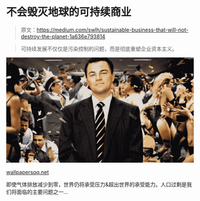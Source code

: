 # 不会毁灭地球的可持续商业

> 原文：<https://medium.com/swlh/sustainable-business-that-will-not-destroy-the-planet-1a636e793814>

> 可持续发展不仅仅是污染控制的问题，而是彻底重塑企业资本主义。

![](img/37753938dea6ebbb023b9e711eab3bd8.png)

[wallpapersqq.net](http://wallpapersqq.net/leonardo-wilhelm-dicaprio.html)

即使气体排放减少到零，世界仍将承受压力&超出世界的承受能力。人口过剩是我们将面临的主要问题之一…